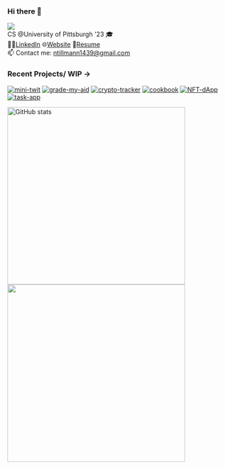 ### Hi there 👋
![](https://komarev.com/ghpvc/?username=nicktill&style=for-the-badge)<br>
CS @University of Pittsburgh '23 🎓<br/>
🧑‍💼[LinkedIn](https://www.linkedin.com/in/nicholas-tillmann-4647b7187/) 🌐[Website](https://nicktill.github.io) 📄[Resume](https://nicktill.github.io/resume.pdf)<br/>
📫 Contact me: ntillmann1439@gmail.com <br>

### Recent Projects/ WIP -> 

[![mini-twit](https://github-readme-stats.vercel.app/api/pin/?username=nicktill&repo=mini-twit&theme=dark)](https://github.com/nicktill/mini-twit)
[![grade-my-aid](https://github-readme-stats.vercel.app/api/pin/?username=nicktill&repo=cs1530-finance-group&theme=dark)](https://github.com/nicktill/cs1530-finance-group)
[![crypto-tracker](https://github-readme-stats.vercel.app/api/pin/?username=nicktill&repo=crypto-tracker&theme=dark)](https://github.com/nicktill/crypto-tracker)
[![cookbook](https://github-readme-stats.vercel.app/api/pin/?username=nicktill&repo=cookbook&theme=dark)](https://github.com/nicktill/cookbook)
[![NFT-dApp](https://github-readme-stats.vercel.app/api/pin/?username=nicktill&repo=NFT-dApp&theme=dark)](https://github.com/nicktill/NFT-dApp)
[![task-app](https://github-readme-stats.vercel.app/api/pin/?username=nicktill&repo=NFT-dApp&theme=dark)](https://github.com/nicktill/task-app)



<p class="center">
<img src="https://github-readme-stats.vercel.app/api?username=nicktill&show_icons=true&theme=transparent" alt="GitHub stats" width=400 />
<img src="https://github-readme-streak-stats.herokuapp.com/?user=nicktill&show_icons=true&theme=transparent" width=400  />
</p>

